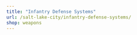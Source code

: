 ```yaml
---
title: "Infantry Defense Systems"
url: /salt-lake-city/infantry-defense-systems/
shop: weapons
---
```

